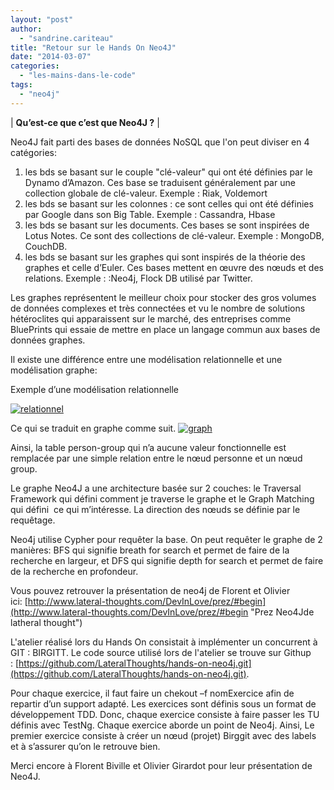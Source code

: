 ```yaml
---
layout: "post"
author: 
  - "sandrine.cariteau"
title: "Retour sur le Hands On Neo4J"
date: "2014-03-07"
categories: 
  - "les-mains-dans-le-code"
tags: 
  - "neo4j"
---
```


| **Qu’est-ce que c’est que Neo4J ?** |

Neo4J fait parti des bases de données NoSQL que l'on peut diviser en 4 catégories:

1. les bds se basant sur le couple "clé-valeur" qui ont été définies par le Dynamo d’Amazon. Ces base se traduisent généralement par une collection globale de clé-valeur. Exemple : Riak, Voldemort
2. les bds se basant sur les colonnes : ce sont celles qui ont été définies par Google dans son Big Table. Exemple : Cassandra, Hbase
3. les bds se basant sur les documents. Ces bases se sont inspirées de Lotus Notes. Ce sont des collections de clé-valeur. Exemple : MongoDB, CouchDB.
4. les bds se basant sur les graphes qui sont inspirés de la théorie des graphes et celle d’Euler. Ces bases mettent en œuvre des nœuds et des relations. Exemple : :Neo4j, Flock DB utilisé par Twitter.

Les graphes représentent le meilleur choix pour stocker des gros volumes de données complexes et très connectées et vu le nombre de solutions hétéroclites qui apparaissent sur le marché, des entreprises comme BluePrints qui essaie de mettre en place un langage commun aux bases de données graphes.

Il existe une différence entre une modélisation relationnelle et une modélisation graphe:

Exemple d’une modélisation relationnelle

[![relationnel](/assets/2014/03/2014-03-07-retour-sur-le-hands-on-neo4j/relationnel-300x107.png)](http://www.duchess-france.org/wp-content/uploads/2014/03/relationnel.png)

Ce qui se traduit en graphe comme suit. [![graph](/assets/2014/03/2014-03-07-retour-sur-le-hands-on-neo4j/graph-300x107.png)](http://www.duchess-france.org/wp-content/uploads/2014/03/graph.png)

Ainsi, la table person-group qui n’a aucune valeur fonctionnelle est remplacée par une simple relation entre le nœud personne et un nœud group.

Le graphe Neo4J a une architecture basée sur 2 couches: le Traversal Framework qui défini comment je traverse le graphe et le Graph Matching qui défini  ce qui m’intéresse. La direction des nœuds se définie par le requêtage.

Neo4j utilise Cypher pour requêter la base. On peut requêter le graphe de 2 manières: BFS qui signifie breath for search et permet de faire de la recherche en largeur, et DFS qui signifie depth for search et permet de faire de la recherche en profondeur.

Vous pouvez retrouver la présentation de neo4j de Florent et Olivier ici: [http://www.lateral-thoughts.com/DevInLove/prez/#begin](http://www.lateral-thoughts.com/DevInLove/prez/#begin "Prez Neo4Jde latheral thought")

L'atelier réalisé lors du Hands On consistait à implémenter un concurrent à GIT : BIRGITT. Le code source utilisé lors de l'atelier se trouve sur Githup : [https://github.com/LateralThoughts/hands-on-neo4j.git](https://github.com/LateralThoughts/hands-on-neo4j.git).

Pour chaque exercice, il faut faire un chekout –f nomExercice afin de repartir d’un support adapté. Les exercices sont définis sous un format de développement TDD. Donc, chaque exercice consiste à faire passer les TU définis avec TestNg. Chaque exercice aborde un point de Neo4j. Ainsi, Le premier exercice consiste à créer un nœud (projet) Birggit avec des labels et à s’assurer qu’on le retrouve bien.

Merci encore à Florent Biville et Olivier Girardot pour leur présentation de Neo4J.
